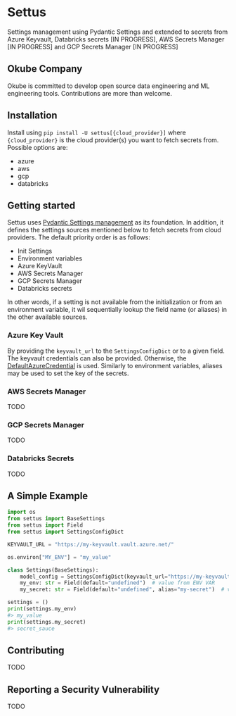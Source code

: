 # Settus

Settings management using Pydantic Settings and extended to secrets from Azure Keyvault, Databricks secrets [IN PROGRESS], AWS Secrets Manager [IN PROGRESS] and GCP Secrets Manager [IN PROGRESS]

## Okube Company

Okube is committed to develop open source data engineering and ML engineering tools. Contributions are more than welcome.


## Installation

Install using `pip install -U settus[{cloud_provider}]` where `{cloud_provider}` is the cloud provider(s) you want to fetch secrets from. Possible options are:
- azure
- aws
- gcp
- databricks

## Getting started

Settus uses [Pydantic Settings management](https://docs.pydantic.dev/latest/usage/pydantic_settings/) as its foundation. In addition, it defines the settings sources mentioned below to fetch secrets from cloud providers. The default priority order is as follows:
- Init Settings
- Environment variables 
- Azure KeyVault
- AWS Secrets Manager
- GCP Secrets Manager
- Databricks secrets

In other words, if a setting is not available from the initialization or from an environment variable, it wil sequentially lookup the field name (or aliases) in the other available sources. 

### Azure Key Vault
By providing the `keyvault_url` to the `SettingsConfigDict` or to a given field. The keyvault credentials can also be provided. Otherwise, the [DefaultAzureCredential](https://learn.microsoft.com/en-us/python/api/overview/azure/identity-readme?view=azure-python) is used. Similarly to environment variables, aliases may be used to set the key of the secrets.

### AWS Secrets Manager
TODO

### GCP Secrets Manager
TODO

### Databricks Secrets
TODO

## A Simple Example

```py
import os
from settus import BaseSettings
from settus import Field
from settus import SettingsConfigDict

KEYVAULT_URL = "https://my-keyvault.vault.azure.net/"

os.environ["MY_ENV"] = "my_value"

class Settings(BaseSettings):
    model_config = SettingsConfigDict(keyvault_url="https://my-keyvault.vault.azure.net/")
    my_env: str = Field(default="undefined")  # value from ENV VAR
    my_secret: str = Field(default="undefined", alias="my-secret")  # value from KeyVault

settings = ()
print(settings.my_env)
#> my_value
print(settings.my_secret)
#> secret_sauce
```

## Contributing

TODO

## Reporting a Security Vulnerability

TODO
